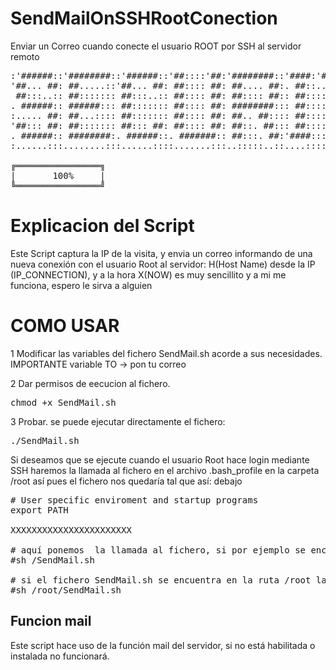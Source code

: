 # SendMailOnSSHRootConection
Enviar un Correo cuando conecte el usuario ROOT por SSH al servidor remoto

<pre>
:'######::'########::'######::'##::::'##:'########::'####:'########:'##:::'##:
'##... ##: ##.....::'##... ##: ##:::: ##: ##.... ##:. ##::... ##..::. ##:'##::
 ##:::..:: ##::::::: ##:::..:: ##:::: ##: ##:::: ##:: ##::::: ##:::::. ####:::
. ######:: ######::: ##::::::: ##:::: ##: ########::: ##::::: ##::::::. ##::::
:..... ##: ##...:::: ##::::::: ##:::: ##: ##.. ##:::: ##::::: ##::::::: ##::::
'##::: ##: ##::::::: ##::: ##: ##:::: ##: ##::. ##::: ##::::: ##::::::: ##::::
. ######:: ########:. ######::. #######:: ##:::. ##:'####:::: ##::::::: ##::::
:......:::........:::......::::.......:::..:::::..::....:::::..::::::::..:::::  

╔════════════════╗
|       100%     |
╚════════════════╝
</pre>

<h1>Explicacion del Script</h1>
Este Script captura la IP de la visita, y envia un correo informando de una nueva conexión con el usuario Root al servidor: H(Host Name) desde la IP (IP_CONNECTION), y a la hora X(NOW)
es muy sencillito y a mi me funciona, espero le sirva a alguien


<h1>COMO USAR</h1>
1 Modificar las variables del fichero SendMail.sh acorde a sus necesidades.
IMPORTANTE  variable TO -> pon tu correo

2 Dar permisos de eecucion al fichero.
<pre>
chmod +x SendMail.sh
</pre>

3 Probar.
se puede ejecutar directamente el fichero:
<pre>
./SendMail.sh
</pre>





Si deseamos que se ejecute cuando el usuario Root hace login mediante SSH haremos la llamada al fichero en el archivo .bash_profile en la carpeta /root
así pues el fichero nos quedaría tal que así:
debajo 
<pre>
# User specific enviroment and startup programs
export PATH

XXXXXXXXXXXXXXXXXXXXXXX

# aquí ponemos  la llamada al fichero, si por ejemplo se encuentra en la raiz (/) la llamada sería:
#sh /SendMail.sh

# si el fichero SendMail.sh se encuentra en la ruta /root la llamada sería
#sh /root/SendMail.sh
</pre>




<h2>
Funcion mail
</h2>
Este script hace uso de la función mail del servidor, si no está habilitada o instalada no funcionará.


